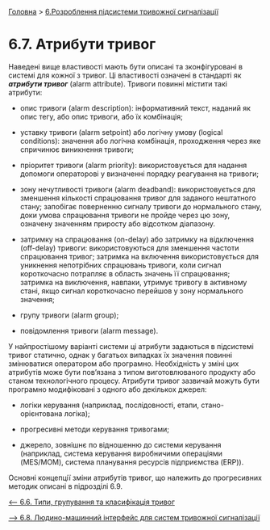 [Головна](README.md) > [6.Розроблення підсистеми тривожної сигналізації](6.md)

# 6.7. Атрибути тривог

Наведені вище властивості мають бути описані та зконфігуровані в системі для кожної з тривог. Ці властивості означені в стандарті як ***атрибути тривог*** (alarm attribute). Тривоги повинні містити такі атрибути:

- опис тривоги (alarm description): інформативний текст, наданий як опис тегу, або опис тривоги, або їх комбінація;

- уставку тривоги (alarm setpoint) або логічну умову (logical conditions): значення або логічна комбінація, проходження через яке спричинює виникнення тривоги;

- пріоритет тривоги (alarm priority): використовується для надання допомоги операторові у визначенні порядку реагування на тривоги;

- зону нечутливості тривоги (alarm deadband): використовується для зменшення кількості спрацювання тривог для заданого нештатного стану; запобігає поверненню сигналу тривоги до нормального стану, доки умова спрацювання тривоги не пройде через цю зону, означену значенням приросту або відсотком діапазону.

- затримку на спрацювання (on-delay) або затримку на відключення (off-delay) тривоги: використовуються для зменшення частоти спрацювання тривог; затримка на включення використовується для уникнення непотрібних спрацювань тривоги, коли сигнал короткочасно потрапляє в область значень її спрацювання; затримка на виключення, навпаки, утримує тривогу в активному стані, якщо сигнал короткочасно перейшов у зону нормального значення;   

- групу тривоги (alarm group);

- повідомлення тривоги (alarm message).

У найпростішому варіанті системи ці атрибути задаються в підсистемі тривог статично, однак у багатьох випадках їх значення повинні змінюватися оператором або програмно. Необхідність у зміні цих атрибутів може бути пов’язана з типом виготовлюваного продукту або станом технологічного процесу. Атрибути тривог зазвичай можуть бути програмно модифіковані з одного або декількох джерел:

- логіки керування (наприклад, послідовності, етапи, стано-орієнтована логіка);

- прогресивні методи керування тривогами;

- джерело, зовнішнє по відношенню до системи керування (наприклад, система керування виробничими операціями (MES/MOM), система планування ресурсів підприємства (ERP)).

Основні концепції зміни атрибутів тривог, що належить до прогресивних методик описані в підрозділі 6.9. 

[<-- 6.6. Типи, групування та класифікація тривог](6_6.md)

[--> 6.8. Людино-машинний інтерфейс для систем тривожної сигналізації](6_8.md)